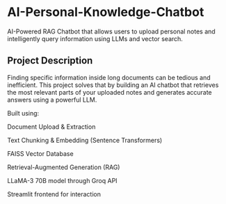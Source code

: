 # AI-Personal-Knowledge-Chatbot

AI-Powered RAG Chatbot that allows users to upload personal notes and intelligently query information using LLMs and vector search.

## Project Description
Finding specific information inside long documents can be tedious and inefficient.
This project solves that by building an AI chatbot that retrieves the most relevant parts of your uploaded notes and generates accurate answers using a powerful LLM.

Built using:

Document Upload & Extraction

Text Chunking & Embedding (Sentence Transformers)

FAISS Vector Database

Retrieval-Augmented Generation (RAG)

LLaMA-3 70B model through Groq API

Streamlit frontend for interaction
